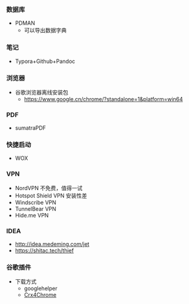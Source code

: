 ### 数据库

* PDMAN
  * 可以导出数据字典

### 笔记

* Typora+Github+Pandoc

### 浏览器

* 谷歌浏览器离线安装包
  * https://www.google.cn/chrome/?standalone=1&platform=win64

### PDF

* sumatraPDF

### 快捷启动

* WOX

### VPN

* NordVPN 不免费，值得一试
* Hotspot Shield VPN 安装性差
* Windscribe VPN
* TunnelBear VPN
* Hide.me VPN

### IDEA

* http://idea.medeming.com/jet
* https://shitac.tech/thief

### 谷歌插件

* 下载方式
	* googlehelper
	* [Crx4Chrome](https://www.crx4chrome.com/)

